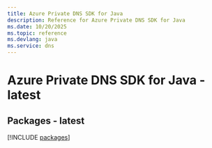```yaml
---
title: Azure Private DNS SDK for Java
description: Reference for Azure Private DNS SDK for Java
ms.date: 10/20/2025
ms.topic: reference
ms.devlang: java
ms.service: dns
---
```

# Azure Private DNS SDK for Java - latest
## Packages - latest
[!INCLUDE [packages](private-dns-index.md)]